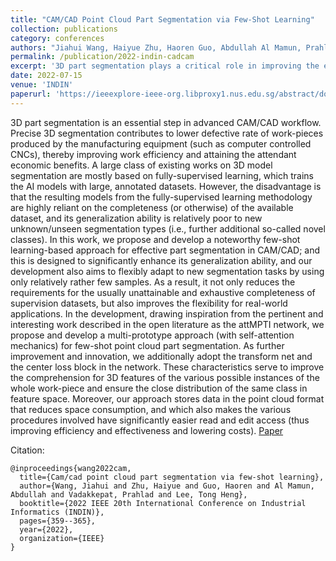 ```yaml
---
title: "CAM/CAD Point Cloud Part Segmentation via Few-Shot Learning"
collection: publications
category: conferences
authors: "Jiahui Wang, Haiyue Zhu, Haoren Guo, Abdullah Al Mamun, Prahlad Vadakkepat, Tong Heng Lee"
permalink: /publication/2022-indin-cadcam
excerpt: '3D part segmentation plays a critical role in improving the efficiency and reducing defects in CAM/CAD manufacturing workflows, particularly for CNC machinery. Traditional segmentation methods rely on fully-supervised learning, which requires large annotated datasets and struggles to generalize to new segmentation tasks. To address these limitations, the authors propose a few-shot learning approach that improves generalization and flexibility by using fewer samples. Their method, inspired by the attMPTI network, incorporates a multi-prototype approach with self-attention, along with transform net and center loss block, to better capture 3D features while reducing storage space and enhancing processing efficiency.'
date: 2022-07-15
venue: 'INDIN'
paperurl: 'https://ieeexplore-ieee-org.libproxy1.nus.edu.sg/abstract/document/9976119'
---
```


3D part segmentation is an essential step in advanced CAM/CAD workflow. Precise 3D segmentation contributes to lower defective rate of work-pieces produced by the manufacturing equipment (such as computer controlled CNCs), thereby improving work efficiency and attaining the attendant economic benefits. A large class of existing works on 3D model segmentation are mostly based on fully-supervised learning, which trains the AI models with large, annotated datasets. However, the disadvantage is that the resulting models from the fully-supervised learning methodology are highly reliant on the completeness (or otherwise) of the available dataset, and its generalization ability is relatively poor to new unknown/unseen segmentation types (i.e., further additional so-called novel classes). In this work, we propose and develop a noteworthy few-shot learning-based approach for effective part segmentation in CAM/CAD; and this is designed to significantly enhance its generalization ability, and our development also aims to flexibly adapt to new segmentation tasks by using only relatively rather few samples. As a result, it not only reduces the requirements for the usually unattainable and exhaustive completeness of supervision datasets, but also improves the flexibility for real-world applications. In the development, drawing inspiration from the pertinent and interesting work described in the open literature as the attMPTI network, we propose and develop a multi-prototype approach (with self-attention mechanics) for few-shot point cloud part segmentation. As further improvement and innovation, we additionally adopt the transform net and the center loss block in the network. These characteristics serve to improve the comprehension for 3D features of the various possible instances of the whole work-piece and ensure the close distribution of the same class in feature space. Moreover, our approach stores data in the point cloud format that reduces space consumption, and which also makes the various procedures involved have significantly easier read and edit access (thus improving efficiency and effectiveness and lowering costs).
[Paper](https://ieeexplore-ieee-org.libproxy1.nus.edu.sg/abstract/document/9976119)

Citation:
```
@inproceedings{wang2022cam,
  title={Cam/cad point cloud part segmentation via few-shot learning},
  author={Wang, Jiahui and Zhu, Haiyue and Guo, Haoren and Al Mamun, Abdullah and Vadakkepat, Prahlad and Lee, Tong Heng},
  booktitle={2022 IEEE 20th International Conference on Industrial Informatics (INDIN)},
  pages={359--365},
  year={2022},
  organization={IEEE}
}
```
